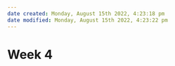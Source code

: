 ```yaml
---
date created: Monday, August 15th 2022, 4:23:18 pm
date modified: Monday, August 15th 2022, 4:23:22 pm
---
```

# Week 4
